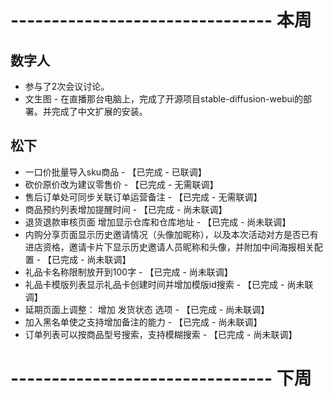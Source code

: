 # -------------------------------- 本周

## 数字人
* 参与了2次会议讨论。
* 文生图 - 在直播那台电脑上，完成了开源项目stable-diffusion-webui的部署。并完成了中文扩展的安装。

## 松下
* 一口价批量导入sku商品 - 【已完成 - 已联调】
* 砍价原价改为建议零售价 - 【已完成 - 无需联调】
* 售后订单处可同步关联订单运营备注 - 【已完成 - 无需联调】
* 商品预约列表增加提醒时间 - 【已完成 - 尚未联调】
* 退货退款审核页面 增加显示仓库和仓库地址 - 【已完成 - 尚未联调】
* 内购分享页面显示历史邀请情况（头像加昵称），以及本次活动对方是否已有进店资格，邀请卡片下显示历史邀请人员昵称和头像，并附加中间海报相关配置 - 【已完成 - 尚未联调】
* 礼品卡名称限制放开到100字 - 【已完成 - 尚未联调】
* 礼品卡模版列表显示礼品卡创建时间并增加模版id搜索 - 【已完成 - 尚未联调】
* 延期页面上调整： 增加 发货状态 选项 - 【已完成 - 尚未联调】
* 加入黑名单使之支持增加备注的能力 - 【已完成 - 尚未联调】
* 订单列表可以按商品型号搜索，支持模糊搜索 - 【已完成 - 尚未联调】

# -------------------------------- 下周
